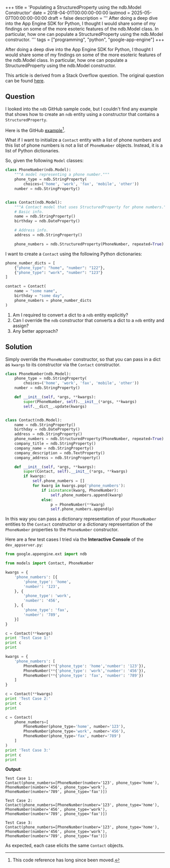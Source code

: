 +++
title = 'Populating a StructuredProperty using the ndb.Model Constructor'
date = 2018-04-01T00:00:00-00:00
lastmod = 2025-05-07T00:00:00-00:00
draft = false
description = '''
After doing a deep dive into the App Engine SDK for Python, I thought I would
share some of my findings on some of the more esoteric features of the
ndb.Model class. In particular, how one can populate a StructuredProperty using
the ndb.Model constructor.
'''
tags = ["programming", "python", "google-app-engine"]
+++

After doing a deep dive into the App Engine SDK for Python, I thought I would
share some of my findings on some of the more esoteric features of the
ndb.Model class. In particular, how one can populate a StructuredProperty using
the ndb.Model constructor.

This article is derived from a Stack Overflow question. The original question
can be found [here][Stack Overflow].

## Question

I looked into the `ndb` GitHub sample code, but I couldn't find any example
that shows how to create an `ndb` entity using a constructor that contains a
`StructuredProperty`.

Here is the GitHub [example][structured_property_models.py][^1].

What if I want to initialize a `Contact` entity with a list of phone numbers
and this list of phone numbers is not a list of `PhoneNumber` objects. Instead,
it is a list of Python dictionaries.

So, given the following `Model` classes:

```python
class PhoneNumber(ndb.Model):
    """A model representing a phone number."""
    phone_type = ndb.StringProperty(
        choices=('home', 'work', 'fax', 'mobile', 'other'))
    number = ndb.StringProperty()


class Contact(ndb.Model):
    """A Contact model that uses StructuredProperty for phone numbers."""
    # Basic info.
    name = ndb.StringProperty()
    birthday = ndb.DateProperty()

    # Address info.
    address = ndb.StringProperty()

    phone_numbers = ndb.StructuredProperty(PhoneNumber, repeated=True)
```

I want to create a `Contact` using the following Python dictionaries:

```python
phone_number_dicts = [
    {"phone_type": "home", "number": "122"},
    {"phone_type": "work", "number": "123"}
]

contact = Contact(
    name = "some name",
    birthday = "some day",
    phone_numbers = phone_number_dicts
)
```

1. Am I required to convert a dict to a `ndb` entity explicitly?
2. Can I override the `ndb` constructor that converts a dict to a `ndb` entity
   and assign?
3. Any better approach?

## Solution

Simply override the `PhoneNumber` constructor, so that you can pass in a dict
as `kwargs` to its constructor via the `Contact` constructor.

```python
class PhoneNumber(ndb.Model):
    phone_type = ndb.StringProperty(
        choices=('home', 'work', 'fax', 'mobile', 'other'))
    number = ndb.StringProperty()

    def __init__(self, *args, **kwargs):
        super(PhoneNumber, self).__init__(*args, **kwargs)
        self.__dict__.update(kwargs)


class Contact(ndb.Model):
    name = ndb.StringProperty()
    birthday = ndb.DateProperty()
    address = ndb.StringProperty()
    phone_numbers = ndb.StructuredProperty(PhoneNumber, repeated=True)
    company_title = ndb.StringProperty()
    company_name = ndb.StringProperty()
    company_description = ndb.TextProperty()
    company_address = ndb.StringProperty()

    def __init__(self, *args, **kwargs):
        super(Contact, self).__init__(*args, **kwargs)
        if kwargs:
            self.phone_numbers = []
            for kwarg in kwargs.pop('phone_numbers'):
                if isinstance(kwarg, PhoneNumber):
                    self.phone_numbers.append(kwarg)
                else:
                    p = PhoneNumber(**kwarg)
                    self.phone_numbers.append(p)
```

In this way you can pass a dictionary representation of your `PhoneNumber`
entities to the `Contact` constructor or a dictionary representation of the
`PhoneNumber` properties to the `PhoneNumber` constructor.

Here are a few test cases I tried via the **Interactive Console** of the
`dev_appserver.py`:

```python
from google.appengine.ext import ndb

from models import Contact, PhoneNumber

kwargs = {
    'phone_numbers': [{
        'phone_type': 'home',
        'number': '123',
    }, {
        'phone_type': 'work',
        'number': '456',
    }, {
        'phone_type': 'fax',
        'number': '789',
    }]
}

c = Contact(**kwargs)
print 'Test Case 1:'
print c
print

kwargs = {
    'phone_numbers': [
        PhoneNumber(**{'phone_type': 'home','number': '123'}),
        PhoneNumber(**{'phone_type': 'work','number': '456'}),
        PhoneNumber(**{'phone_type': 'fax', 'number': '789'})
    ]
}

c = Contact(**kwargs)
print 'Test Case 2:'
print c
print

c = Contact(
    phone_numbers=[
        PhoneNumber(phone_type='home', number='123'),
        PhoneNumber(phone_type='work', number='456'),
        PhoneNumber(phone_type='fax', number='789')
    ]
)
print 'Test Case 3:'
print c
print
```

**Output**:

```
Test Case 1:
Contact(phone_numbers=[PhoneNumber(number='123', phone_type='home'),
PhoneNumber(number='456', phone_type='work'),
PhoneNumber(number='789', phone_type='fax')])

Test Case 2:
Contact(phone_numbers=[PhoneNumber(number='123', phone_type='home'),
PhoneNumber(number='456', phone_type='work'),
PhoneNumber(number='789', phone_type='fax')])

Test Case 3:
Contact(phone_numbers=[PhoneNumber(number='123', phone_type='home'),
PhoneNumber(number='456', phone_type='work'),
PhoneNumber(number='789', phone_type='fax')])
```

As expected, each case elicits the same `Contact` objects.

[^1]: This code reference has long since been moved.

[Stack Overflow]: https://stackoverflow.com/questions/49572412/what-is-the-best-practice-to-populate-a-structuredproperty-through-the-ndb-model
[structured_property_models.py]: https://github.com/GoogleCloudPlatform/python-docs-samples/blob/master/appengine/standard/ndb/modeling/structured_property_models.py

